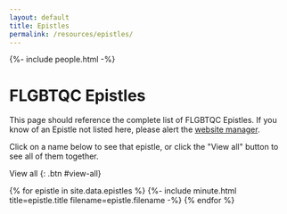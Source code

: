 ```yaml
---
layout: default
title: Epistles
permalink: /resources/epistles/
---
```

{%- include people.html -%}

# FLGBTQC Epistles

This page should reference the complete list of FLGBTQC Epistles. If you know of an Epistle not listed here, please alert the [website manager](mailto:{{website_manager.email}}).

Click on a name below to see that epistle, or click the "View all" button to see all of them together.

View all
{: .btn #view-all}

<div id='epistles'>
  {% for epistle in site.data.epistles %}
    {%- include minute.html title=epistle.title filename=epistle.filename -%}
  {% endfor %}
</div>
